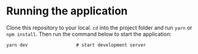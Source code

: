 # Running the application

Clone this repository to your local.
`cd` into the project folder and run `yarn` or `npm install`. Then run the command below to start the application:

```
yarn dev                  # start development server
```
